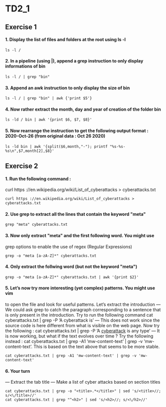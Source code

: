 # TD2_1

## Exercise 1

#### 1. Display the list of files and folders at the root using ls -l
```
ls -l /
```
#### 2. In a pipeline (using |), append a grep instruction to only display informations of bin
```
ls -l / | grep "bin"
```
#### 3. Append an awk instruction to only display the size of bin
```
ls -l / | grep "bin" | awk {'print $5'}
```
#### 4. Now rather extract the month, day and year of creation of the folder bin
```
ls -ld / bin | awk '{print $6, $7, $8}'
```
#### 5. Now rearrange the instruction to get the following output format : 2020-Oct-26 (from original data : Oct 26 2020)
```
ls -ld bin | awk '{split($6,month,"-"); printf "%s-%s-%s\n",$7,month[2],$8}'
```

## Exercise 2

#### 1. Run the following command :
curl https ://en.wikipedia.org/wiki/List_of_cyberattacks > cyberattacks.txt
```
curl https ://en.wikipedia.org/wiki/List_of_cyberattacks > cyberattacks.txt
```
#### 2. Use grep to extract all the lines that contain the keyword "meta"
```
grep "meta" cyberattacks.txt
```
#### 3. Now only extract "meta" and the first following word. You might use
grep options to enable the use of regex (Regular Expressions) 
```
grep -o "meta [a-zA-Z]*" cyberattacks.txt
```
#### 4. Only extract the follwing word (but not the keyword "meta")
```
grep -o "meta [a-zA-Z]*" cyberattacks.txt | awk '{print $2}'

```
#### 5. Let’s now try more interesting (yet complex) patterns. You might use vim
to open the file and look for useful patterns. Let’s extract the introduction
— We could ask grep to catch the paragraph corresponding to a sentence
that is only present in the introduction. Try to run the following
command cat cyberattacks.txt | grep -P ’A cyberattack is’
— This does not work since the source code is here different from what
is visible on the web page. Now try the following : cat cyberattacks.txt |
grep -P ’A <a href="/wiki/Cyberattack" title="Cyberattack">cyberattack</a>
is any type’
— It is now working, but what if the text evolves over time ? Try the
following instead : cat cyberattacks.txt | grep -A1 ’mw-content-text’ |
grep -v ’mw-content-text’. This is based on the text above that seems
to be more stable.
```
cat cyberattacks.txt | grep -A1 'mw-content-text' | grep -v 'mw-content-text'

```
#### 6. Your turn
— Extract the tab title
— Make a list of cyber attacks based on section titles
```
cat cyberattacks.txt | grep -o "<title>.*</title>" | sed 's/<title>//; s/<\/title>//'
cat cyberattacks.txt | grep "^<h2>" | sed 's/<h2>//; s/<\/h2>//'

```
